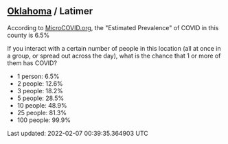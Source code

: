 
## [Oklahoma](/united-states/oklahoma) / Latimer

According to [MicroCOVID.org](http://microcovid.org),
the "Estimated Prevalence" of COVID in this county is 6.5%

If you interact with a certain number of people in this location
(all at once in a group, or spread out across the day), what is the chance that
1 or more of them has COVID?

- 1 person: 6.5%
- 2 people: 12.6%
- 3 people: 18.2%
- 5 people: 28.5%
- 10 people: 48.9%
- 25 people: 81.3%
- 100 people: 99.9%

Last updated: 2022-02-07 00:39:35.364903 UTC
